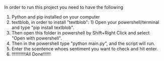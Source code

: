 In order to run this project you need to have the following 
1) Python and pip installed on your computer
2) textblob, in order to install "textblob": 1) Open your powershell/terminal and type "pip install textblob".
3) Then open this folder in powershell by Shift+Right Click and select "Open with powershell".
4) Then in the powershell type "python main.py", and the script will run.
5) Enter the scentence whoes sentiment you want to check and hit enter.
6) !!!!!!!!!!!All Done!!!!!!


